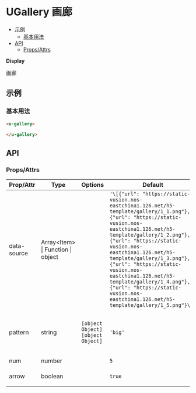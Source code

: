 <!-- 该 README.md 根据 api.yaml 和 docs/*.md 自动生成，为了方便在 GitHub 和 NPM 上查阅。如需修改，请查看源文件 -->

# UGallery 画廊

- [示例](#示例)
    - [基本用法](#基本用法)
- [API]()
    - [Props/Attrs](#propsattrs)

**Display**

画廊

## 示例
### 基本用法

``` html
<u-gallery>
    
</u-gallery>
```
## API
### Props/Attrs

| Prop/Attr | Type | Options | Default | Description |
| --------- | ---- | ------- | ------- | ----------- |
| data-source | Array\<Item\> \| Function \| object |  | `'\[{"url": "https://static-vusion.nos-eastchina1.126.net/h5-template/gallery/1_1.png"},{"url": "https://static-vusion.nos-eastchina1.126.net/h5-template/gallery/1_2.png"},{"url": "https://static-vusion.nos-eastchina1.126.net/h5-template/gallery/1_3.png"},{"url": "https://static-vusion.nos-eastchina1.126.net/h5-template/gallery/1_4.png"},{"url": "https://static-vusion.nos-eastchina1.126.net/h5-template/gallery/1_5.png"}\]'` | 数据源 |
| pattern | string | `[object Object]`<br/>`[object Object]` | `'big'` | 图片的显示模式，支持大图模式和缩略图模式。 |
| num | number |  | `5` | 显示图片数 |
| arrow | boolean |  | `true` | 是否显示左右箭头 |

